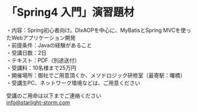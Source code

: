 # 「Spring4 入門」演習題材
・内容：Spring初心者向け。DIxAOPを中心に、MyBatisとSpring MVCを使ったWebアプリケーション開発<br>
・前提条件：Javaの経験があること<br>
・受講日数：2日<br>
・テキスト：PDF（別途送付）<br>
・受講料：10名様まで25万円<br>
・開催場所：御社でご用意頂くか、メソドロジック研修室（最寄駅：曙橋）<br>
・受講生PC、ネットワーク環境などは、ご用意ください<br>

受講のご用命は以下までご連絡ください<br>
info@starlight-storm.com
